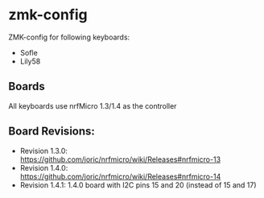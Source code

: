 # zmk-config

ZMK-config for following keyboards:
  * Sofle
  * Lily58

## Boards
All keyboards use nrfMicro 1.3/1.4 as the controller

## Board Revisions:
- Revision 1.3.0: https://github.com/joric/nrfmicro/wiki/Releases#nrfmicro-13
- Revision 1.4.0: https://github.com/joric/nrfmicro/wiki/Releases#nrfmicro-14
- Revision 1.4.1: 1.4.0 board with I2C pins 15 and 20 (instead of 15 and 17)
